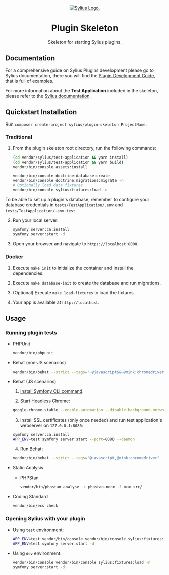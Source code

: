<p align="center">
    <a href="https://sylius.com" target="_blank">
        <picture>
          <source media="(prefers-color-scheme: dark)" srcset="https://media.sylius.com/sylius-logo-800-dark.png">
          <source media="(prefers-color-scheme: light)" srcset="https://media.sylius.com/sylius-logo-800.png">
          <img alt="Sylius Logo." src="https://media.sylius.com/sylius-logo-800.png">
        </picture>
    </a>
</p>

<h1 align="center">Plugin Skeleton</h1>

<p align="center">Skeleton for starting Sylius plugins.</p>

## Documentation

For a comprehensive guide on Sylius Plugins development please go to Sylius documentation,
there you will find the <a href="https://docs.sylius.com/en/latest/plugin-development-guide/index.html">Plugin Development Guide</a>, that is full of examples.

For more information about the **Test Application** included in the skeleton, please refer to the [Sylius documentation](https://docs.sylius.com/sylius-plugins/plugins-development-guide/testapplication).

## Quickstart Installation

Run `composer create-project sylius/plugin-skeleton ProjectName`.

### Traditional

1. From the plugin skeleton root directory, run the following commands:

    ```bash
    (cd vendor/sylius/test-application && yarn install)
    (cd vendor/sylius/test-application && yarn build)
    vendor/bin/console assets:install
   
    vendor/bin/console doctrine:database:create
    vendor/bin/console doctrine:migrations:migrate -n
    # Optionally load data fixtures
    vendor/bin/console sylius:fixtures:load -n
    ```

To be able to set up a plugin's database, remember to configure your database credentials in `tests/TestApplication/.env` and `tests/TestApplication/.env.test`.

2. Run your local server:

      ```bash
      symfony server:ca:install
      symfony server:start -d
      ```

3. Open your browser and navigate to `https://localhost:8000`.

### Docker

1. Execute `make init` to initialize the container and install the dependencies.

2. Execute `make database-init` to create the database and run migrations.

3. (Optional) Execute `make load-fixtures` to load the fixtures.

4. Your app is available at `http://localhost`.

## Usage

### Running plugin tests

  - PHPUnit

    ```bash
    vendor/bin/phpunit
    ```

  - Behat (non-JS scenarios)

    ```bash
    vendor/bin/behat --strict --tags="~@javascript&&~@mink:chromedriver"
    ```

  - Behat (JS scenarios)
 
    1. [Install Symfony CLI command](https://symfony.com/download).
 
    2. Start Headless Chrome:
    
      ```bash
      google-chrome-stable --enable-automation --disable-background-networking --no-default-browser-check --no-first-run --disable-popup-blocking --disable-default-apps --allow-insecure-localhost --disable-translate --disable-extensions --no-sandbox --enable-features=Metal --headless --remote-debugging-port=9222 --window-size=2880,1800 --proxy-server='direct://' --proxy-bypass-list='*' http://127.0.0.1
      ```
    
    3. Install SSL certificates (only once needed) and run test application's webserver on `127.0.0.1:8080`:
    
      ```bash
      symfony server:ca:install
      APP_ENV=test symfony server:start --port=8080 --daemon
      ```
    
    4. Run Behat:
    
      ```bash
      vendor/bin/behat --strict --tags="@javascript,@mink:chromedriver"
      ```
    
  - Static Analysis
      
    - PHPStan
    
      ```bash
      vendor/bin/phpstan analyse -c phpstan.neon -l max src/  
      ```

  - Coding Standard
  
    ```bash
    vendor/bin/ecs check
    ```

### Opening Sylius with your plugin

- Using `test` environment:

    ```bash
    APP_ENV=test vendor/bin/console vendor/bin/console sylius:fixtures:load -n
    APP_ENV=test symfony server:start -d
    ```
    
- Using `dev` environment:

    ```bash
    vendor/bin/console vendor/bin/console sylius:fixtures:load -n
    symfony server:start -d
    ```
